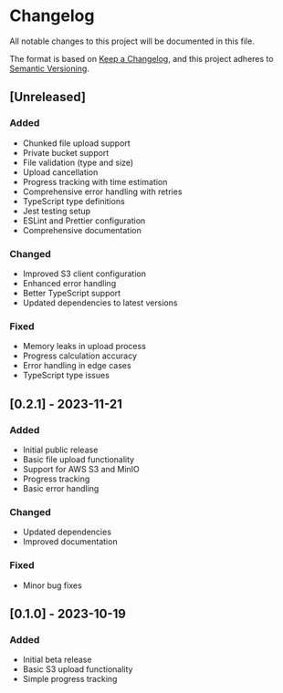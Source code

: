 # Changelog

All notable changes to this project will be documented in this file.

The format is based on [Keep a Changelog](https://keepachangelog.com/en/1.0.0/),
and this project adheres to [Semantic Versioning](https://semver.org/spec/v2.0.0.html).

## [Unreleased]

### Added

- Chunked file upload support
- Private bucket support
- File validation (type and size)
- Upload cancellation
- Progress tracking with time estimation
- Comprehensive error handling with retries
- TypeScript type definitions
- Jest testing setup
- ESLint and Prettier configuration
- Comprehensive documentation

### Changed

- Improved S3 client configuration
- Enhanced error handling
- Better TypeScript support
- Updated dependencies to latest versions

### Fixed

- Memory leaks in upload process
- Progress calculation accuracy
- Error handling in edge cases
- TypeScript type issues

## [0.2.1] - 2023-11-21

### Added

- Initial public release
- Basic file upload functionality
- Support for AWS S3 and MinIO
- Progress tracking
- Basic error handling

### Changed

- Updated dependencies
- Improved documentation

### Fixed

- Minor bug fixes

## [0.1.0] - 2023-10-19

### Added

- Initial beta release
- Basic S3 upload functionality
- Simple progress tracking
